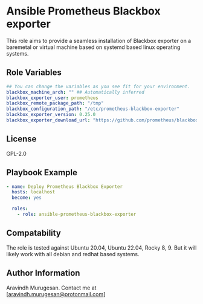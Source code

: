 # Ansible Prometheus Blackbox exporter

This role aims to provide a seamless installation of Blackbox exporter on a baremetal or virtual machine based on systemd based linux operating systems.

## Role Variables

```yaml
## You can change the variables as you see fit for your environment.
blackbox_machine_arch: "" ## Automatically inferred
blackbox_exporter_user: prometheus 
blackbox_remote_package_path: "/tmp"
blackbox_configuration_path: "/etc/prometheus-blackbox-exporter"
blackbox_exporter_version: 0.25.0
blackbox_exporter_download_url: "https://github.com/prometheus/blackbox_exporter/releases/download/v0.25.0/blackbox_exporter-{{ blackbox_exporter_version }}.linux-{{ blackbox_machine_arch }}.tar.gz"
```

## License

GPL-2.0

## Playbook Example

```yaml
- name: Deploy Prometheus Blackbox Exporter
  hosts: localhost
  become: yes

  roles:
    - role: ansible-prometheus-blackbox-exporter
```

## Compatability

The role is tested against Ubuntu 20.04, Ubuntu 22.04, Rocky 8, 9. But it will likely work with all debian and redhat based systems.

## Author Information

Aravindh Murugesan.
Contact me at [aravindh.murugesan@protonmail.com]
